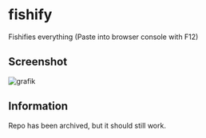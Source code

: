 # fishify
Fishifies everything (Paste into browser console with F12)
## Screenshot
![grafik](https://github.com/user-attachments/assets/8991b565-c681-4b8b-97c8-933bc25e8255)
## Information
Repo has been archived, but it should still work.
